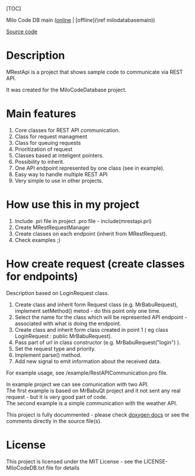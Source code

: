 [TOC]
 
Milo Code DB main ([online](https://docs.milosolutions.com/milo-code-db/main/) | [offline](\\ref milodatabasemain))

[Source code](https://github.com/milosolutions/mrestapi)

# Description

MRestApi is a project that shows sample code to communicate via REST API.

It was created for the MiloCodeDatabase project.

# Main features

1. Core classes for REST API communication.
2. Class for request managment
3. Class for queuing requests
4. Prioritization of request 
5. Classes based at inteligent pointers.
6. Possibility to inherit.
7. One API endpoint represented by one class (see in example).
8. Easy way to handle multiple REST API 
9. Very simple to use in other projects.

# How use this in my project

1. Include .pri file in project .pro file - include(mrestapi.pri)  
2. Create MRestRequestManager
3. Create classes on each endpoint (inherit from MRestRequest).
4. Check examples ;)  


# How create request (create classes for endpoints)

Description based on LoginRequest class.  
1. Create class and inherit form Request class (e.g. MrBabuRequest), implement setMethod() metod - do this point only one time.
2. Select the name for the class which will be represented API endpoint - associated with what is doing the endpoint.
3. Create class and inherit form class created in point 1 ( eg class LoginRequest : public MrBabuRequest).
4. Pass part of url in class constructor (e.g. MrBabuRequest("login") ).
5. Set the request type and priority.
6. Implement parse() method.
7. Add new signal to emit information about the received data.


For example usage, see /example/RestAPICommunication.pro file.  

In example project we can see comunication with two API.  
The first example is based on MrBabuQt project and it not sent any real request - but it is very good part of code.  
The second example is a simple communication with the weather API.

This project is fully docummented - please check [doxygen docs](https://docs.milosolutions.com/milo-code-db/mrestapi/) or see the comments directly in the source file(s).

# License 

This project is licensed under the MIT License - see the LICENSE-MiloCodeDB.txt file for details

